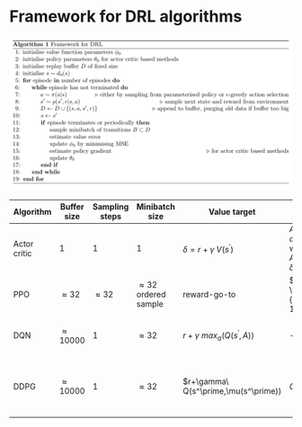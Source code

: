 # Framework for DRL algorithms

![pseudo_code](pseudo_code.png)

| Algorithm | Buffer size | Sampling steps | Minibatch size |  Value target | Policy gradient | Action selection | Additions |
| --- | --- | --- | --- | --- | --- | --- | --- |
| Actor critic | 1 | 1 | 1 | $\delta=r+\gamma\ V(s^\prime)$ | $A(s,a) \nabla\ log(\pi)$ where $A(s,a) \approx \delta$ | Policy net softmax | - |
| PPO | $\approx 32$ | $\approx 32$ | $\approx 32$ ordered sample | reward-go-to | $A(s,a) \frac{\pi}{\pi_{t-1}}$ | Policy net softmax | Policy ratio is clipped |  
| DQN | $\approx 10000$ | 1 | $\approx 32$ | $r+\gamma\ max_a(Q(s^\prime,A))$ | - | $\epsilon$-greedy | Target Q-net (hard updates) |
| DDPG | $\approx 10000$ | 1 | $\approx 32$ | $r+\gamma\ Q(s^\prime,\mu(s^\prime)) | $Q(s,\mu(s))$ | $\mu(s) + Noise$ | Target Q-net and policy net (soft updates)

